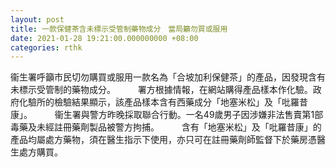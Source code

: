 ```yaml
---
layout: post
title: 一款保健茶含未標示受管制藥物成分　當局籲勿買或服用
date: 2021-01-28 19:21:00.000000000 +08:00
categories: rthk
---
```


衞生署呼籲市民切勿購買或服用一款名為「合坡加利保健茶」的產品，因發現含有未標示受管制的藥物成分。
　　 
署方根據情報，在網站購得產品樣本作化驗。政府化驗所的檢驗結果顯示，該產品樣本含有西藥成分「地塞米松」及「吡羅昔康」。
　　 
衞生署與警方昨晚採取聯合行動。一名49歲男子因涉嫌非法售賣第1部毒藥及未經註冊藥劑製品被警方拘捕。
　　 
含有「地塞米松」及「吡羅昔康」的產品均屬處方藥物，須在醫生指示下使用，亦只可在註冊藥劑師監督下於藥房憑醫生處方購買。
　　
